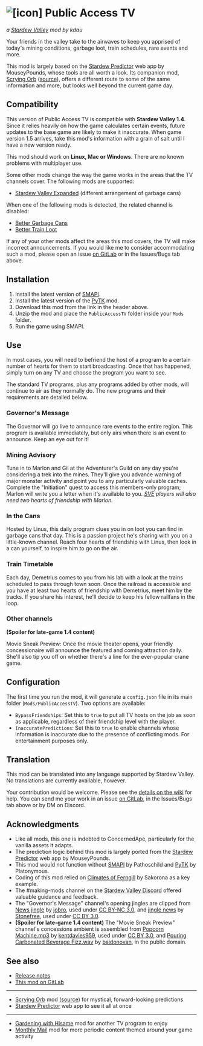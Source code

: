 # ![[icon]](https://kdau.gitlab.io/PublicAccessTV/icon.png) Public Access TV
*a [Stardew Valley](http://stardewvalley.net/) mod by kdau*

Your friends in the valley take to the airwaves to keep you apprised of today's mining conditions, garbage loot, train schedules, rare events and more.

This mod is largely based on the [Stardew Predictor](https://mouseypounds.github.io/stardew-predictor/) web app by MouseyPounds, whose tools are all worth a look. Its companion mod, [Scrying Orb](https://www.moddrop.com/stardew-valley/mods/756553-scrying-orb) ([source](https://gitlab.com/kdau/predictivemods/-/tree/master/ScryingOrb)), offers a different route to some of the same information and more, but looks well beyond the current game day.

## Compatibility

This version of Public Access TV is compatible with **Stardew Valley 1.4**. Since it relies heavily on how the game calculates certain events, future updates to the base game are likely to make it inaccurate. When game version 1.5 arrives, take this mod's information with a grain of salt until I have a new version ready.

This mod should work on **Linux, Mac or Windows**. There are no known problems with multiplayer use.

Some other mods change the way the game works in the areas that the TV channels cover. The following mods are supported:

* [Stardew Valley Expanded](https://www.nexusmods.com/stardewvalley/mods/3753) (different arrangement of garbage cans)

When one of the following mods is detected, the related channel is disabled:

* [Better Garbage Cans](https://www.nexusmods.com/stardewvalley/mods/4171)
* [Better Train Loot](https://www.nexusmods.com/stardewvalley/mods/4234)

If any of your other mods affect the areas this mod covers, the TV will make incorrect announcements. If you would like me to consider accommodating such a mod, please open an issue [on GitLab](https://gitlab.com/kdau/predictivemods/-/issues) or in the Issues/Bugs tab above.

## Installation

1. Install the latest version of [SMAPI](https://smapi.io/).
1. Install the latest version of the [PyTK](https://www.nexusmods.com/stardewvalley/mods/1726) mod.
1. Download this mod from the link in the header above.
1. Unzip the mod and place the `PublicAccessTV` folder inside your `Mods` folder.
1. Run the game using SMAPI.

## Use

In most cases, you will need to befriend the host of a program to a certain number of hearts for them to start broadcasting. Once that has happened, simply turn on any TV and choose the program you want to see.

The standard TV programs, plus any programs added by other mods, will continue to air as they normally do. The new programs and their requirements are detailed below.

### Governor's Message

The Governor will go live to announce rare events to the entire region. This program is available immediately, but only airs when there is an event to announce. Keep an eye out for it!

### Mining Advisory

Tune in to Marlon and Gil at the Adventurer's Guild on any day you're considering a trek into the mines. They'll give you advance warning of major monster activity and point you to any particularly valuable caches. Complete the "Initiation" quest to access this members-only program; Marlon will write you a letter when it's available to you. *[SVE](https://www.nexusmods.com/stardewvalley/mods/3753) players will also need two hearts of friendship with Marlon.*

### In the Cans

Hosted by Linus, this daily program clues you in on loot you can find in garbage cans that day. This is a passion project he's sharing with you on a little-known channel. Reach four hearts of friendship with Linus, then look in a can yourself, to inspire him to go on the air.

### Train Timetable

Each day, Demetrius comes to you from his lab with a look at the trains scheduled to pass through town soon. Once the railroad is accessible and you have at least two hearts of friendship with Demetrius, meet him by the tracks. If you share his interest, he'll decide to keep his fellow railfans in the loop.

### Other channels

**(Spoiler for late-game 1.4 content)**

Movie Sneak Preview: Once the movie theater opens, your friendly concessionaire will announce the featured and coming attraction daily. She'll also tip you off on whether there's a line for the ever-popular crane game.

## Configuration

The first time you run the mod, it will generate a `config.json` file in its main folder (`Mods/PublicAccessTV`). Two options are available:

* `BypassFriendships`: Set this to `true` to put all TV hosts on the job as soon as applicable, regardless of their friendship level with the player.
* `InaccuratePredictions`: Set this to `true` to enable channels whose information is inaccurate due to the presence of conflicting mods. For entertainment purposes only.

## Translation

This mod can be translated into any language supported by Stardew Valley. No translations are currently available, however.

Your contribution would be welcome. Please see the [details on the wiki](https://stardewvalleywiki.com/Modding:Translations) for help. You can send me your work in an issue [on GitLab](https://gitlab.com/kdau/predictivemods/-/issues), in the Issues/Bugs tab above or by DM on Discord.

## Acknowledgments

* Like all mods, this one is indebted to ConcernedApe, particularly for the vanilla assets it adapts.
* The prediction logic behind this mod is largely ported from the [Stardew Predictor](https://mouseypounds.github.io/stardew-predictor/) web app by MouseyPounds.
* This mod would not function without [SMAPI](https://smapi.io/) by Pathoschild and [PyTK](https://www.nexusmods.com/stardewvalley/mods/1726) by Platonymous.
* Coding of this mod relied on [Climates of Ferngill](http://www.nexusmods.com/stardewvalley/mods/604) by Sakorona as a key example.
* The #making-mods channel on the [Stardew Valley Discord](https://discordapp.com/invite/StardewValley) offered valuable guidance and feedback.
* The "Governor's Message" channel's opening jingles are clipped from [News jingle](https://freesound.org/people/jobro/sounds/169214/) by [jobro](https://freesound.org/people/jobro/), used under [CC BY-NC 3.0](http://creativecommons.org/licenses/by-nc/3.0/), and [jingle news](https://freesound.org/people/Jay_You/sounds/460424/) by [Stonefree](http://www.stonefree.de/), used under [CC BY 3.0](https://creativecommons.org/licenses/by/3.0/).
* **(Spoiler for late-game 1.4 content)** The "Movie Sneak Preview" channel's concessions ambient is assembled from [Popcorn Machine.mp3](https://freesound.org/people/kentdavies959/sounds/466661/) by [kentdavies959](https://freesound.org/people/kentdavies959/), used under [CC BY 3.0](https://creativecommons.org/licenses/by/3.0/), and [Pouring Carbonated Beverage Fizz.wav](https://freesound.org/people/baidonovan/sounds/187355/) by [baidonovan](https://freesound.org/people/baidonovan/), in the public domain.

## See also

* [Release notes](https://gitlab.com/kdau/predictivemods/-/blob/master/PublicAccessTV/RELEASE-NOTES.md)
* [This mod on GitLab](https://gitlab.com/kdau/predictivemods/-/tree/master/PublicAccessTV)
---
* [Scrying Orb](https://www.moddrop.com/stardew-valley/mods/756553-scrying-orb) mod ([source](https://gitlab.com/kdau/predictivemods/-/tree/master/ScryingOrb)) for mystical, forward-looking predictions
* [Stardew Predictor](https://mouseypounds.github.io/stardew-predictor/) web app to see it all at once
---
* [Gardening with Hisame](https://www.nexusmods.com/stardewvalley/mods/5485) mod for another TV program to enjoy
* [Monthly Mail](https://www.nexusmods.com/stardewvalley/mods/4523) mod for more periodic content themed around your game activity
